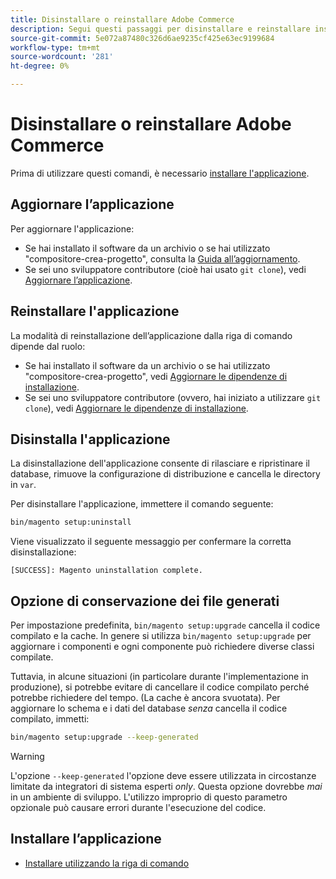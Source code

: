 ```yaml
---
title: Disinstallare o reinstallare Adobe Commerce
description: Segui questi passaggi per disinstallare e reinstallare installazioni on-premise di Adobe Commerce e Magenti Open Source.
source-git-commit: 5e072a87480c326d6ae9235cf425e63ec9199684
workflow-type: tm+mt
source-wordcount: '281'
ht-degree: 0%

---
```



# Disinstallare o reinstallare Adobe Commerce

Prima di utilizzare questi comandi, è necessario [installare l&#39;applicazione](../tutorials/install.md).

## Aggiornare l’applicazione

Per aggiornare l&#39;applicazione:

* Se hai installato il software da un archivio o se hai utilizzato &quot;compositore-crea-progetto&quot;, consulta la [Guida all’aggiornamento](../../upgrade/overview.md).
* Se sei uno sviluppatore contributore (cioè hai usato `git clone`), vedi [Aggiornare l’applicazione](../../upgrade/developer/git-installs.md).

## Reinstallare l&#39;applicazione

La modalità di reinstallazione dell’applicazione dalla riga di comando dipende dal ruolo:

* Se hai installato il software da un archivio o se hai utilizzato &quot;compositore-crea-progetto&quot;, vedi [Aggiornare le dipendenze di installazione](https://developer.adobe.com/commerce/contributor/guides/install/update-dependencies/).
* Se sei uno sviluppatore contributore (ovvero, hai iniziato a utilizzare `git clone`), vedi [Aggiornare le dipendenze di installazione](https://developer.adobe.com/commerce/contributor/guides/install/update-dependencies/).

## Disinstalla l&#39;applicazione

La disinstallazione dell&#39;applicazione consente di rilasciare e ripristinare il database, rimuove la configurazione di distribuzione e cancella le directory in `var`.

Per disinstallare l&#39;applicazione, immettere il comando seguente:

```bash
bin/magento setup:uninstall
```

Viene visualizzato il seguente messaggio per confermare la corretta disinstallazione:

```terminal
[SUCCESS]: Magento uninstallation complete.
```

## Opzione di conservazione dei file generati

Per impostazione predefinita, `bin/magento setup:upgrade` cancella il codice compilato e la cache. In genere si utilizza `bin/magento setup:upgrade` per aggiornare i componenti e ogni componente può richiedere diverse classi compilate.

Tuttavia, in alcune situazioni (in particolare durante l&#39;implementazione in produzione), si potrebbe evitare di cancellare il codice compilato perché potrebbe richiedere del tempo. (La cache è ancora svuotata). Per aggiornare lo schema e i dati del database *senza* cancella il codice compilato, immetti:

```bash
bin/magento setup:upgrade --keep-generated
```

>[!WARNING]
>
>L&#39;opzione `--keep-generated` l&#39;opzione deve essere utilizzata in circostanze limitate da integratori di sistema esperti *only*. Questa opzione dovrebbe *mai* in un ambiente di sviluppo. L&#39;utilizzo improprio di questo parametro opzionale può causare errori durante l&#39;esecuzione del codice.

## Installare l’applicazione

* [Installare utilizzando la riga di comando](../advanced.md)
